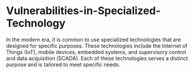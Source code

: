 # Vulnerabilities-in-Specialized-Technology
In the modern era, it is common to use specialized technologies that are designed for specific purposes. These technologies include the Internet of Things (IoT), mobile devices, embedded systems, and supervisory control and data acquisition (SCADA). Each of these technologies serves a distinct purpose and is tailored to meet specific needs.
